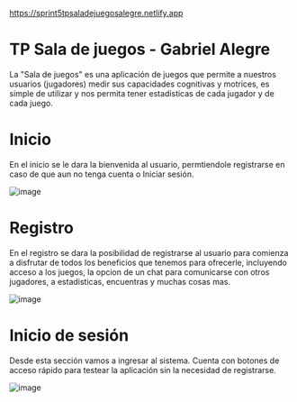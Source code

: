https://sprint5tpsaladejuegosalegre.netlify.app

# TP Sala de juegos - Gabriel Alegre

La "Sala de juegos" es una aplicación de juegos que permite a nuestros usuarios (jugadores) medir sus capacidades cognitivas y motrices, es simple de utilizar y nos permita tener estadísticas de cada jugador y de cada juego.

# Inicio

En el inicio se le dara la bienvenida al usuario, permtiendole registrarse en caso de que aun no tenga cuenta o Iniciar sesión.

![image](https://github.com/GabrielAlegre/TP1SalaDeJuegosLaboIV/assets/86837104/2a3cfcb6-b7de-4a32-a9b7-6ee511919f96)

# Registro
En el registro se dara la posibilidad de registrarse al usuario para comienza a disfrutar de todos los beneficios que tenemos para ofrecerle, incluyendo acceso a los juegos, la opcion de un chat para comunicarse con otros jugadores, a estadisticas, encuentras y muchas cosas mas.

![image](https://github.com/GabrielAlegre/TP1SalaDeJuegosLaboIV/assets/86837104/1234108c-923c-4878-9586-600a8fb7035b)

# Inicio de sesión
Desde esta sección vamos a ingresar al sistema. Cuenta con botones de acceso rápido para testear la aplicación sin la necesidad de registrarse.

![image](https://github.com/GabrielAlegre/TP1SalaDeJuegosLaboIV/assets/86837104/37279576-0d18-42fd-b6a4-e2fbcac6f1f7)

